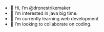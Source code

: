 - 👋 Hi, I’m @dronestrikemaker
- 👀 I’m interested in java big time.
- 🌱 I’m currently learning web development
- 💞️ I’m looking to collaborate on coding.

<!---
dronestrikemaker/dronestrikemaker is a ✨ special ✨ repository because its `README.md` (this file) appears on your GitHub profile.
You can click the Preview link to take a look at your changes.
--->

